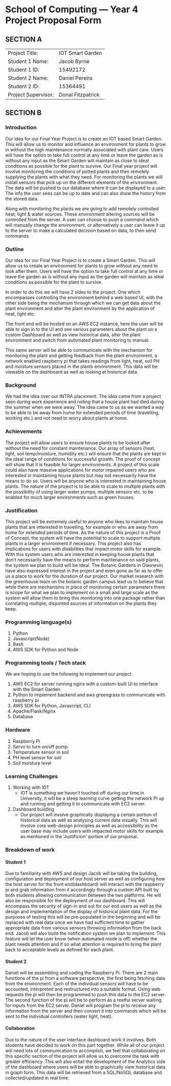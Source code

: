 # School of Computing &mdash; Year 4 Project Proposal Form

## SECTION A

|                     |                   |
|---------------------|-------------------|
|Project Title:       | IOT Smart Garden  |
|Student 1 Name:      | Jacob Byrne       |
|Student 1 ID:        | 15492172          |
|Student 2 Name:      | Daniel Pereira    |
|Student 2 ID:        | 15364491          |
|Project Supervisor:  | Donal Fitzpatrick |

## SECTION B

### Introduction

Our idea for our Final Year Project is to create an IOT based Smart Garden. This will allow us to monitor and influence an environment for plants to grow in without the high maintenance normally associated with plant care.
Users will have the option to take full control at any time or leave the garden as is without any input as the Smart  Garden will maintain as close to ideal conditions as possible for the plant to survive.
Our Final year project will involve monitoring the conditions of potted plants and then remotely supplying the plants with what they need.
For monitoring the plants we will install sensors that pick up on the different elements of the environment.
The data will be pushed to our database where It can be displayed to a user. The info the user sees can be up to date and can also show the history from the stored data.

Along with monitoring the plants we are going to add remotely controlled heat; light & water sources. These environment altering sources will be controlled from the server.
A user can choose to push a command which will manually change the environment, or alternatively a user can leave it up to the server to make a calculated decision based on data, to then send commands.

### Outline

Our idea for our Final Year Project is to create a Smart Garden. This will allow us to create an environment for plants to grow without any need to look after them.
Users will have the option to take full control at any time or leave the garden as is without any input as the garden will maintain as ideal conditions as possible for the plant to survive.

In order to do this we will have 2 sides to the project. One which encompasses controlling the environment behind a web based UI, with the other side being the mechanism through which we can get data about the plant environment and alter the plant environment by the application of heat, light etc.

The front end will be hosted on an AWS EC2 instance, here the user will be able to sign in to the UI and see various parameters about the plant on a custom Dashboard as well as view historical data, alter the plant environment and switch from automated plant monitoring to manual.

This same server will be able to communicate with the mechanism for monitoring the plant and getting feedback from the plant environment, a network enabled raspberry pi that takes readings from light, heat, soil PH and moisture sensors placed in the plants environment.
This data will be viewable on the dashboard as well as looking at historical data.


### Background

We had the idea over our INTRA placement. The idea came from a project seen during work experience and noting that a house plant had died during the summer when we were away.
The idea came to us as we wanted a way to be able to be away from home for extended periods of time (travelling, working etc.) and not need to worry about plants at home. 


### Achievements

The project will allow users to ensure house plants to be looked after without the need for constant maintenance.
Our array of sensors (heat, light, soil temp/moisture, humidity etc.) will ensure that the plants are kept in the ideal range of conditions for successful growth. The proof of concept will show that it is feasible for larger environments. A project of this scale could also have massive applications for motor impaired users who are interested in maintaining house plants but may not necessarily have the means to do so. 
Users will be anyone who is interested in maintaining house plants. The nature of the project is to be able to scale to multiple plants with the possibility of using larger water pumps, multiple sensors etc. to be enabled for much larger environments such as green houses.


### Justification

This project will be extremely useful to anyone who likes to maintain house plants that are interested in travelling, for example or who are away from home for extended periods of time.
As the nature of this project is a Proof of Concept, the system will have the potential to scale to support multiple plants in a larger environment if necessary.
This project also has implications for users with disabilities that impact motor skills for example. With this system users who are interested in keeping house plants that don't
necessarily have the means to perform maintenance on said plants, the system we plan to build will be ideal.
The Botanic Gardens in Glasnevin have also expressed interest in the project and even gone as far as to offer us a place to work for the duration of our project. Our market research with the greenhouse team on the botanic garden campus lead us to believe that while there are mechanisms in place of monitoring certain parameters there is scope for what we plan to implement on a small and large scale as the system will allow them to bring this monitoring into one package rather than correlating multiple, disjointed sources of information on the plants they keep. 

### Programming language(s)

1. Python
2. Javascript(Node)
3. Bash
4. AWS SDK for Python and Node

### Programming tools / Tech stack

We are hoping to use the following to implement our project.
1. AWS EC2 for server running nginx with a custom-built UI to interface with the Smart Garden
2. Python to implement backend and aws greengrass to communicate with raspberry pi
3. AWS SDK for Python, Javascript, CLI
4. Apache/Flask/Nginx
5. Database


### Hardware

1. Raspberry Pi
2. Servo to turn on/off pump
3. Temperature sensor in soil
4. PH level sensor for soil
5. Soil moisture level


### Learning Challenges

1. Working with IOT
   * IOT is something we haven’t touched off during our time in University, it will be a steep learning curve getting the network PI up and running and getting it to communicate with EC2 server.
2. Dashboard building
   * Our project will involve graphically displaying a certain portion of historical data as well as analysing current data visually. This will involve core web-design principles as well as accessibility as the user base
   may include users with impacted motor skills for example as mentioned in the 'Justificion' portion of our proposal.


### Breakdown of work

#### Student 1

Due to familiarity with AWS and design Jacob will be taking the building, configuration and deployment of our host server as well as configuring how the host server for the front end(dashboard) will interact with the raspberry pi and grab information from it accordingly through a custom API built by both students allowing communication between the two platforms. He will also be responsible for the deployment of our dashboard. This will encompass the security of sign-in and out for our end users as well as the design and implementation of the display of historical plant data. For the purposes of testing this will be pre-populated in the beginning and will be replaced with real data once we have had sufficient time to gather appropriate data from various sensors throwing information from the back end.
Jacob will also build the notification system we plan to implement. This feature will let the user know (when automated mode is off) whether the plant needs attention and if so what attention is required to bring the plant back to acceptable levels as defined for each plant. 

#### Student 2

Daniel will be assembling and coding the Raspberry Pi. There are 2 main functions of the pi from a software perspective, the first being fetching data from the environment. Each of the individual sensors will have to be accounted, interpreted and restructured into a suitable format. Using web requests the pi will then be programmed to push this data to the EC2 server. 
The second function of the pi will be to perform as a restful server waiting for inputs from the EC2 server. Daniel will program the pi to receive any information from the server and then convert it into commands which will be sent to the individual controllers (water light, heat). 

#### Collaboration

Due to the nature of the user interface dashboard work it involves. Both students have decided to work on this part together. While all of our project will need lots of communication to accomplish, we feel that collaborating on this specific section of the project will allow us to overcome the task with greater efficiency. This will also entail the development of the Analytics side of the dashboard where users will be able to graphically view historical data in graph form. This data will be retrieved from a SQL/NoSQL database and collected/updated in real time. 
